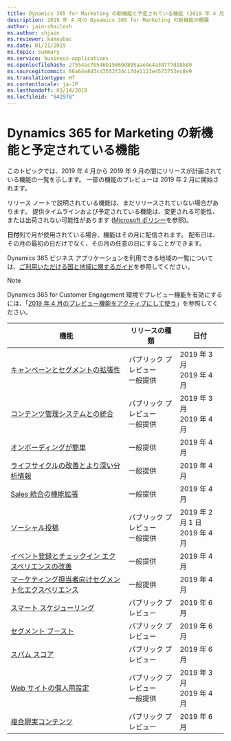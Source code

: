 ```yaml
---
title: Dynamics 365 for Marketing の新機能と予定されている機能 (2019 年 4 月)
description: 2019 年 4 月の Dynamics 365 for Marketing の新機能の概要
author: jain-shailesh
ms.author: shjain
ms.reviewer: kamaybac
ms.date: 01/21/2019
ms.topic: summary
ms.service: business-applications
ms.openlocfilehash: 27554ac7b546b15869d895aae4e4a38777d28b89
ms.sourcegitcommit: 66a64e8d3cd3553f34c17de1123e4573753ec8e9
ms.translationtype: HT
ms.contentlocale: ja-JP
ms.lasthandoff: 03/14/2019
ms.locfileid: "842978"
---
```

# <a name="whats-new-and-planned-for-dynamics-365-for-marketing"></a>Dynamics 365 for Marketing の新機能と予定されている機能

このトピックでは、2019 年 4 月から 2019 年 9 月の間にリリースが計画されている機能の一覧を示します。 一部の機能のプレビューは 2019 年 2 月に開始されます。   

リリース ノートで説明されている機能は、まだリリースされていない場合があります。 提供タイムラインおよび予定されている機能は、変更される可能性、または出荷されない可能性があります ([Microsoft ポリシー](https://go.microsoft.com/fwlink/p/?linkid=2007332)を参照)。

**日付**列で月が使用されている場合、機能はその月に配信されます。 配布日は、その月の最初の日だけでなく、その月の任意の日にすることができます。

Dynamics 365 ビジネス アプリケーションを利用できる地域の一覧については、[ご利用いただける国と地域に関するガイド](https://aka.ms/dynamics_365_international_availability_deck)を参照してください。

  > [!NOTE]
  > Dynamics 365 for Customer Engagement 環境でプレビュー機能を有効にするには、「[2019 年 4 月のプレビュー機能をアクティブにして使う](https://docs.microsoft.com/dynamics365/customer-engagement/marketing/marketing-preview-features)」を参照してください。


| 機能                                                                           | リリースの種類         | 日付 |
|-----------------------------------------------------------------------------------|----------------------|----------------------|
| [キャンペーンとセグメントの拡張性](extensibility-campaigns-segments.md)          | パブリック プレビュー<br>一般提供 | 2019 年 3 月<br>2019 年 4 月         |
| [コンテンツ管理システムとの統合](integration-content-management-systems.md)        | パブリック プレビュー<br>一般提供 | 2019 年 3 月<br>2019 年 4 月  |
| [オンボーディングが簡単](easy-onboarding.md)                                             | 一般提供 | 2019 年 4 月         |
| [ライフサイクルの改善とより深い分析情報](lifecycle-enhancements-deeper-insights.md)   | 一般提供 | 2019 年 4 月        |
| [Sales 統合の機能拡張](addtojourney.md)                                             | 一般提供 | 2019 年 4 月         |
| [ソーシャル投稿](linkedin-social-posting.md)                              | パブリック プレビュー<br>一般提供| 2019 年 2 月 1 日<br>2019 年 4 月           |
| [イベント登録とチェックイン エクスペリエンスの改善](customized-event-registration.md)  | 一般提供 | 2019 年 4 月         |
| [マーケティング担当者向けセグメント化エクスペリエンス](marketer-centric-segmentation-experience.md) | 一般提供 | 2019 年 4 月         |
| [スマート スケジューリング](email-scheduling-recommendation.md) | パブリック プレビュー | 2019 年 6 月 |
| [セグメント ブースト](segment-boost.md) | パブリック プレビュー | 2019 年 6 月 |
| [スパム スコア](spam-score-prediction-emails.md) | パブリック プレビュー | 2019 年 6 月 |
| [Web サイトの個人用設定](website-personalization.md)                                  | パブリック プレビュー<br>一般提供       | 2019 年 3 月 <br> 2019 年 4 月          |
| [複合現実コンテンツ](mixed-reality-content.md)                                  | パブリック プレビュー       | 2019 年 6 月           |




